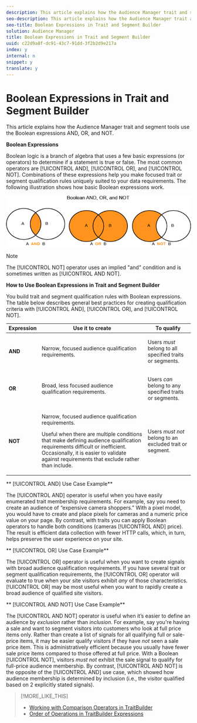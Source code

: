```yaml
---
description: This article explains how the Audience Manager trait and segment tools use the Boolean expressions AND, OR, and NOT.
seo-description: This article explains how the Audience Manager trait and segment tools use the Boolean expressions AND, OR, and NOT.
seo-title: Boolean Expressions in Trait and Segment Builder
solution: Audience Manager
title: Boolean Expressions in Trait and Segment Builder
uuid: c22d9a8f-dc91-43c7-91dd-3f2b2d9e217a
index: y
internal: n
snippet: y
translate: y
---
```


# Boolean Expressions in Trait and Segment Builder

This article explains how the Audience Manager trait and segment tools use the Boolean expressions AND, OR, and NOT.



**Boolean Expressions** 


Boolean logic is a branch of algebra that uses a few basic expressions (or operators) to determine if a statement is true or false. The most common operators are [!UICONTROL AND], [!UICONTROL OR], and [!UICONTROL NOT]. Combinations of these expressions help you make focused trait or segment qualification rules uniquely suited to your data requirements. The following illustration shows how basic Boolean expressions work. 


![](assets/BooleanOverview_small.png) 
>[!NOTE]
>
>The [!UICONTROL NOT] operator uses an implied "and" condition and is sometimes written as [!UICONTROL AND NOT]. 



**How to Use Boolean Expressions in Trait and Segment Builder** 


You build trait and segment qualification rules with Boolean expressions. The table below describes general best practices for creating qualification criteria with [!UICONTROL AND], [!UICONTROL OR], and [!UICONTROL NOT]. 

<table id="table_C762872C98F54C4A86A2F1C840A86657"> 
 <thead> 
  <tr> 
   <th colname="col1" class="entry"> Expression </th> 
   <th colname="col2" class="entry"> Use it to create </th> 
   <th colname="col3" class="entry"> To qualify </th> 
  </tr>
 </thead>
 <tbody> 
  <tr> 
   <td colname="col1"> <p><b><span class="wintitle"> AND</span></b> </p> </td> 
   <td colname="col2"> <p>Narrow, focused audience qualification requirements. </p> </td> 
   <td colname="col3"> <p>Users <i>must</i> belong to all specified traits or segments. </p> </td> 
  </tr> 
  <tr> 
   <td colname="col1"> <p><b><span class="wintitle"> OR</span></b> </p> </td> 
   <td colname="col2"> <p>Broad, less focused audience qualification requirements. </p> </td> 
   <td colname="col3"> <p>Users <i>can</i> belong to any specified traits or segments. </p> </td> 
  </tr> 
  <tr> 
   <td colname="col1"> <p><b><span class="wintitle"> NOT</span></b> </p> </td> 
   <td colname="col2"> <p>Narrow, focused audience qualification requirements. </p> <p>Useful when there are multiple conditions that make defining audience qualification requirements difficult or inefficient. Occasionally, it is easier to validate against requirements that exclude rather than include. </p> </td> 
   <td colname="col3"> <p>Users <i>must not</i> belong to an excluded trait or segment. </p> </td> 
  </tr> 
 </tbody> 
</table>



** [!UICONTROL AND] Use Case Example** 


The [!UICONTROL AND] operator is useful when you have easily enumerated trait membership requirements. For example, say you need to create an audience of “expensive camera shoppers.” With a pixel model, you would have to create and place pixels for cameras and a numeric price value on your page. By contrast, with traits you can apply Boolean operators to handle both conditions (cameras [!UICONTROL AND] price). The result is efficient data collection with fewer HTTP calls, which, in turn, helps preserve the user experience on your site. 


** [!UICONTROL OR] Use Case Example** 


The [!UICONTROL OR] operator is useful when you want to create signals with broad audience qualification requirements. If you have several trait or segment qualification requirements, the [!UICONTROL OR] operator will evaluate to true when your site visitors exhibit *any* of those characteristics. [!UICONTROL OR] may be most useful when you want to rapidly create a broad audience of qualified site visitors. 


** [!UICONTROL AND NOT] Use Case Example** 


The [!UICONTROL AND NOT] operator is useful when it’s easier to define an audience by *exclusion* rather than *inclusion*. For example, say you're having a sale and want to segment visitors into customers who look at full price items only. Rather than create a list of signals for all qualifying full or sale-price items, it may be easier qualify visitors if they have *not* seen a sale price item. This is administratively efficient because you usually have fewer sale price items compared to those offered at full price. With a Boolean [!UICONTROL NOT], visitors *must not* exhibit the sale signal to qualify for full-price audience membership. By contrast, [!UICONTROL AND NOT] is the opposite of the [!UICONTROL AND] use case, which showed how audience membership is determined by inclusion (i.e., the visitor qualified based on 2 explicitly stated signals). 
>[!MORE_LIKE_THIS]
>
>* [Working with Comparison Operators in TraitBuilder](trait-comparison-operators.md#concept_1A1761AA403341D7B91C0E26DC4294F4)
>* [Order of Operations in TraitBuilder Expressions](trait-operator-precedence.md#concept_F8A8B8B8E4814A86B34493B104D44464)
